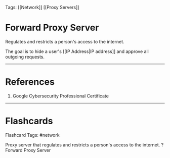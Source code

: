 Tags: [[Network]] [[Proxy Servers]]
# Forward Proxy Server

Regulates and restricts a person's access to the internet.

The goal is to hide a user's [[IP Address|IP address]] and approve all outgoing requests.

---
# References

1. Google Cybersecurity Professional Certificate

---
# Flashcards

Flashcard Tags: #network 

Proxy server that regulates and restricts a person's access to the internet.
?
Forward Proxy Server